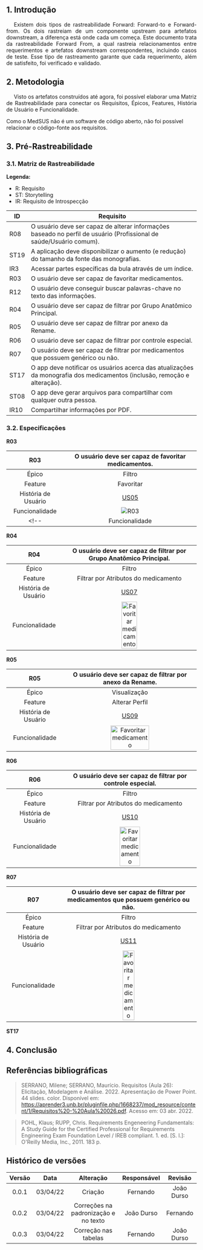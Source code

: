 ## 1. Introdução

<p style="text-indent: 20px; text-align: justify">
Existem dois tipos de rastreabilidade Forward: Forward-to e Forward-from. Os dois rastreiam de um componente upstream para artefatos downstream, a diferença está onde cada um começa. Este documento trata da rastreabilidade Forward From, a qual rastreia relacionamentos entre requerimentos e artefatos downstream correspondentes, incluindo casos de teste. Esse tipo de rastreamento garante que cada requerimento, além de satisfeito, foi verificado e validado.
</p>

## 2. Metodologia

<p style="text-indent: 20px; text-align: justify">
Visto os artefatos construídos até agora, foi possível elaborar uma Matriz de Rastreabilidade para conectar os Requisitos, Épicos, Features, História de Usuário e Funcionalidade.

Como o MedSUS não é um software de código aberto, não foi possível relacionar o código-fonte aos requisitos.

</p>

## 3. Pré-Rastreabilidade

### 3.1. Matriz de Rastreabilidade

**Legenda:**

- R: Requisito
- ST: Storytelling
- IR: Requisito de Introspecção

| ID   | Requisito                                                                                                                |
| ---- | ------------------------------------------------------------------------------------------------------------------------ |
| R08  | O usuário deve ser capaz de alterar informações baseado no perfil de usuário (Profissional de saúde/Usuário comum).      |
| ST19 | A aplicação deve disponibilizar o aumento (e redução) do tamanho da fonte das monografias.                               |
| IR3  | Acessar partes específicas da bula através de um índice.                                                                 |
| R03  | O usuário deve ser capaz de favoritar medicamentos.                                                                      |
| R12  | O usuário deve conseguir buscar palavras-chave no texto das informações.                                                 |
| R04  | O usuário deve ser capaz de filtrar por Grupo Anatômico Principal.                                                       |
| R05  | O usuário deve ser capaz de filtrar por anexo da Rename.                                                                 |
| R06  | O usuário deve ser capaz de filtrar por controle especial.                                                               |
| R07  | O usuário deve ser capaz de filtrar por medicamentos que possuem genérico ou não.                                        |
| ST17 | O app deve notificar os usuários acerca das atualizações da monografia dos medicamentos (inclusão, remoção e alteração). |
| ST08 | O app deve gerar arquivos para compartilhar com qualquer outra pessoa.                                                   |
| IR10 | Compartilhar informações por PDF.                                                                                        |

### 3.2. Especificações

<!-- **R08**

|         R08         | O usuário deve ser capaz de alterar informações baseado no perfil de usuário (Profissional de saúde/Usuário comum). |
| :-----------------: | :-----------------------------------------------------------------------------------------------------------------: |
|        Épico        |                                                    Visualização                                                     |
|       Feature       |                                                   Alterar Perfil                                                    |
| História de Usuário |                 [US01](https://requisitos-de-software.github.io/2021.2-MedSUS/modeling/userstory/)                  |
|   Funcionalidade    |                                                                                                                     |

**ST19**

|        ST19         | A aplicação deve disponibilizar o aumento (e redução) do tamanho da fonte das monografias |
| :-----------------: | :---------------------------------------------------------------------------------------: |
|        Épico        |                                       Visualização                                        |
|       Feature       |                                 Alterar tamanho da fonte                                  |
| História de Usuário |    [US03](https://requisitos-de-software.github.io/2021.2-MedSUS/modeling/userstory/)     |
|   Funcionalidade    |                                                                                           |

**IR3**

|         IR3         |              Acessar partes específicas da bula através de um índice.              |
| :-----------------: | :--------------------------------------------------------------------------------: |
|        Épico        |                                    Visualização                                    |
|       Feature       |                                 Apresentar índice                                  |
| História de Usuário | [US04](https://requisitos-de-software.github.io/2021.2-MedSUS/modeling/userstory/) |
|   Funcionalidade    |                                                                                    | -->

**R03**

|         R03         |                O usuário deve ser capaz de favoritar medicamentos.                 |
| :-----------------: | :--------------------------------------------------------------------------------: |
|        Épico        |                                       Filtro                                       |
|       Feature       |                                     Favoritar                                      |
| História de Usuário | [US05](https://requisitos-de-software.github.io/2021.2-MedSUS/modeling/userstory/) |
|   Funcionalidade    |      ![R03](../images/R03.gif)       |
<!-- |   Funcionalidade    |       <img src="../images/R03.gif" alt="Favoritar medicamento" width="25%">        | -->
<!--  -->
<!-- **R12**

|         R12         |      O usuário deve conseguir buscar palavras-chave no texto das informações.      |
| :-----------------: | :--------------------------------------------------------------------------------: |
|        Épico        |                                       Filtro                                       |
|       Feature       |                             Filtrar por Palavras-chave                             |
| História de Usuário | [US06](https://requisitos-de-software.github.io/2021.2-MedSUS/modeling/userstory/) |
|   Funcionalidade    |                                                                                    | -->

**R04**

|         R04         |         O usuário deve ser capaz de filtrar por Grupo Anatômico Principal.         |
| :-----------------: | :--------------------------------------------------------------------------------: |
|        Épico        |                                       Filtro                                       |
|       Feature       |                        Filtrar por Atributos do medicamento                        |
| História de Usuário | [US07](https://requisitos-de-software.github.io/2021.2-MedSUS/modeling/userstory/) |
|   Funcionalidade    |     <img src="../images/R04.gif" alt="Favoritar medicamento" width="35%">          |

**R05**

|         R05         |              O usuário deve ser capaz de filtrar por anexo da Rename.              |
| :-----------------: | :--------------------------------------------------------------------------------: |
|        Épico        |                                    Visualização                                    |
|       Feature       |                                   Alterar Perfil                                   |
| História de Usuário | [US09](https://requisitos-de-software.github.io/2021.2-MedSUS/modeling/userstory/) |
|   Funcionalidade    |       <img src="../images/R05.gif" alt="Favoritar medicamento" width="55%">        |

**R06**

|         R06         |             O usuário deve ser capaz de filtrar por controle especial.             |
| :-----------------: | :--------------------------------------------------------------------------------: |
|        Épico        |                                       Filtro                                       |
|       Feature       |                        Filtrar por Atributos do medicamento                        |
| História de Usuário | [US10](https://requisitos-de-software.github.io/2021.2-MedSUS/modeling/userstory/) |
|   Funcionalidade    |       <img src="../images/R06.gif" alt="Favoritar medicamento" width="40%">        |

**R07**

|         R07         | O usuário deve ser capaz de filtrar por medicamentos que possuem genérico ou não.  |
| :-----------------: | :--------------------------------------------------------------------------------: |
|        Épico        |                                       Filtro                                       |
|       Feature       |                        Filtrar por Atributos do medicamento                        |
| História de Usuário | [US11](https://requisitos-de-software.github.io/2021.2-MedSUS/modeling/userstory/) |
|   Funcionalidade    |      <img src="../images/R07.gif" alt="Favoritar medicamento" width="30%">         |

**ST17**

<!-- |        ST17         | O app deve notificar os usuários acerca das atualizações da monografia dos medicamentos (inclusão, remoção e alteração). |
| :-----------------: | :----------------------------------------------------------------------------------------------------------------------: |
|        Épico        |                                                       Notificação                                                        |
|       Feature       |                                                    Notificar usuários                                                    |
| História de Usuário |                    [US13](https://requisitos-de-software.github.io/2021.2-MedSUS/modeling/userstory/)                    |
|   Funcionalidade    |                                                                                                                          |

**ST08**

|        ST08         |       O app deve gerar arquivos para compartilhar com qualquer outra pessoa.       |
| :-----------------: | :--------------------------------------------------------------------------------: |
|        Épico        |                              Compartilhar monografias                              |
|       Feature       |                                   Alterar Perfil                                   |
| História de Usuário | [US15](https://requisitos-de-software.github.io/2021.2-MedSUS/modeling/userstory/) |
|   Funcionalidade    |                                                                                    |

**IR10**

|        IR10         |                         Compartilhar informações por PDF.                          |
| :-----------------: | :--------------------------------------------------------------------------------: |
|        Épico        |                                  Compartilhamento                                  |
|       Feature       |                              Compartilhar monografias                              |
| História de Usuário | [US16](https://requisitos-de-software.github.io/2021.2-MedSUS/modeling/userstory/) |
|   Funcionalidade    |                                                                                    |
 -->
## 4. Conclusão

<p style="text-indent: 20px; text-align: justify">

</p>

## Referências bibliográficas

> SERRANO, Milene; SERRANO, Maurício. Requisitos (Aula 26): Elicitação, Modelagem e Análise. 2022. Apresentação de Power Point. 44 slides. color. Disponível em: https://aprender3.unb.br/pluginfile.php/1668237/mod_resource/content/1/Requisitos%20-%20Aula%20026.pdf. Acesso em: 03 abr. 2022.

> POHL, Klaus; RUPP, Chris. Requirements Engeneering Fundamentals: A Study Guide for the Certified Professional for Requirements Engineering Exam Foundation Level / IREB compliant. 1. ed. [S. l.]: O'Reilly Media, Inc., 2011. 183 p.

## Histórico de versões

| Versão |   Data   |              Alteração               | Responsável |  Revisão   |
| :----: | :------: | :----------------------------------: | :---------: | :--------: |
| 0.0.1  | 03/04/22 |               Criação                |  Fernando   | João Durso |
| 0.0.2  | 03/04/22 | Correções na padronização e no texto | João Durso  |  Fernando  |
| 0.0.3  | 03/04/22 |          Correção nas tabelas        | Fernando    | João Durso |
